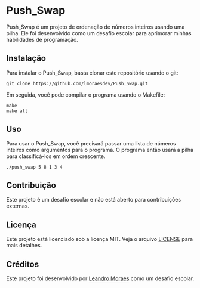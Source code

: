 # Push_Swap

Push_Swap é um projeto de ordenação de números inteiros usando uma pilha. Ele foi desenvolvido como um desafio escolar para aprimorar minhas habilidades de programação.

## Instalação

Para instalar o Push_Swap, basta clonar este repositório usando o git:

```
git clone https://github.com/lmoraesdev/Push_Swap.git
```
Em seguida, você pode compilar o programa usando o Makefile:

```
make
make all
```

## Uso

Para usar o Push_Swap, você precisará passar uma lista de números inteiros como argumentos para o programa. O programa então usará a pilha para classificá-los em ordem crescente.

```
./push_swap 5 8 1 3 4
```

## Contribuição

Este projeto é um desafio escolar e não está aberto para contribuições externas.

## Licença

Este projeto está licenciado sob a licença MIT. Veja o arquivo [LICENSE](https://github.com/lmoraesdev/Push_Swap/blob/master/LICENSE) para mais detalhes.

## Créditos

Este projeto foi desenvolvido por [Leandro Moraes](https://github.com/lmoraesdev) como um desafio escolar.

